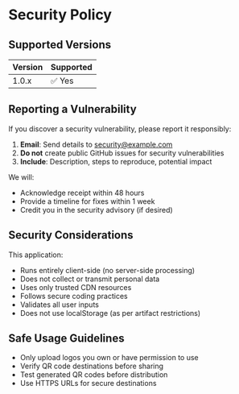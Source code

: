 # Security Policy

## Supported Versions

| Version | Supported |
| ------- | --------- |
| 1.0.x   | ✅ Yes    |

## Reporting a Vulnerability

If you discover a security vulnerability, please report it responsibly:

1. **Email**: Send details to security@example.com
2. **Do not** create public GitHub issues for security vulnerabilities
3. **Include**: Description, steps to reproduce, potential impact

We will:

- Acknowledge receipt within 48 hours
- Provide a timeline for fixes within 1 week
- Credit you in the security advisory (if desired)

## Security Considerations

This application:

- Runs entirely client-side (no server-side processing)
- Does not collect or transmit personal data
- Uses only trusted CDN resources
- Follows secure coding practices
- Validates all user inputs
- Does not use localStorage (as per artifact restrictions)

## Safe Usage Guidelines

- Only upload logos you own or have permission to use
- Verify QR code destinations before sharing
- Test generated QR codes before distribution
- Use HTTPS URLs for secure destinations
